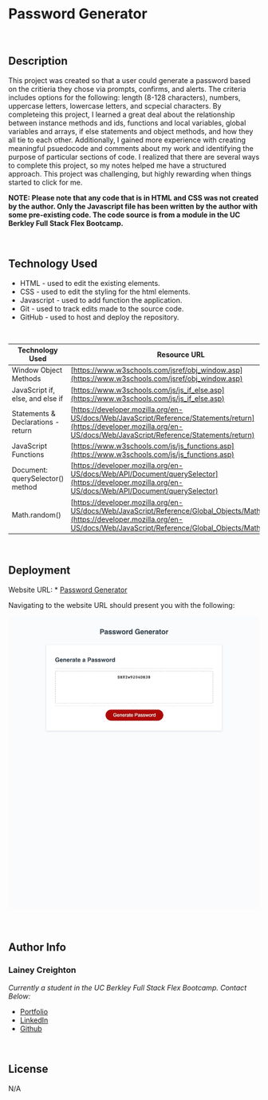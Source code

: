 # Password Generator

<br>

## Description

This project was created so that a user could generate a password based on the critieria they chose via prompts, confirms, and alerts. The criteria includes options for the following: length (8-128 characters), numbers, uppercase letters, lowercase letters, and scpecial characters. By completeing this project, I learned a great deal about the relationship between instance methods and ids, functions and local variables, global variables and arrays, if else statements and object methods, and how they all tie to each other. Additionally, I gained more experience with creating meaningful psuedocode and comments about my work and identifying the purpose of particular sections of code. I realized that there are several ways to complete this project, so my notes helped me have a structured approach. This project was challenging, but highly rewarding when things started to click for me.

**NOTE: Please note that any code that is in HTML and CSS was not created by the author. Only the Javascript file has been written by the author with some pre-existing code. The code source is from a module in the UC Berkley Full Stack Flex Bootcamp.**

<br>

## Technology Used

- HTML - used to edit the existing elements.
- CSS - used to edit the styling for the html elements.
- Javascript - used to add function the application.
- Git - used to track edits made to the source code.
- GitHub - used to host and deploy the repository.

<br>

| Technology Used         | Resource URL           | 
| ------------- |-------------| 
| Window Object Methods  | [https://www.w3schools.com/jsref/obj_window.asp](https://www.w3schools.com/jsref/obj_window.asp) | 
| JavaScript if, else, and else if    | [https://www.w3schools.com/js/js_if_else.asp](https://www.w3schools.com/js/js_if_else.asp)      |   
| Statements & Declarations - return | [https://developer.mozilla.org/en-US/docs/Web/JavaScript/Reference/Statements/return](https://developer.mozilla.org/en-US/docs/Web/JavaScript/Reference/Statements/return)     |    
 | JavaScript Functions  | [https://www.w3schools.com/js/js_functions.asp](https://www.w3schools.com/js/js_functions.asp) | 
| Document: querySelector() method | [https://developer.mozilla.org/en-US/docs/Web/API/Document/querySelector](https://developer.mozilla.org/en-US/docs/Web/API/Document/querySelector) | 
| Math.random()  | [https://developer.mozilla.org/en-US/docs/Web/JavaScript/Reference/Global_Objects/Math/random](https://developer.mozilla.org/en-US/docs/Web/JavaScript/Reference/Global_Objects/Math/random) | 

<br>

## Deployment

Website URL: * [Password Generator](https://laineycreighton.github.io/password-generator/)

Navigating to the website URL should present you with the following:

![alt text](./assets/images/password-generator-screenshot.jpg)
  
  <br>

## Author Info

### Lainey Creighton

*Currently a student in the UC Berkley Full Stack Flex Bootcamp. Contact Below:* 

* [Portfolio](https://laineycreighton.github.io/portfolio/)
* [LinkedIn](https://www.linkedin.com/in/lainey-creighton/)
* [Github](https://github.com/laineycreighton)

<br>

## License

N/A